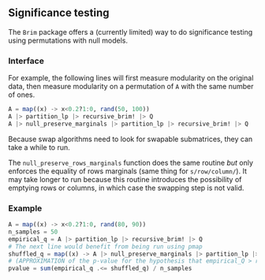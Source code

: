 ## Significance testing

The `Brim` package offers a (currently limited) way to do significance testing
using permutations with null models.

### Interface

For example, the following lines will first measure modularity on the original
data, then measure modularity on a permutation of `A` with the same number of
ones.

``` julia
A = map((x) -> x<0.2?1:0, rand(50, 100))
A |> partition_lp |> recursive_brim! |> Q
A |> null_preserve_marginals |> partition_lp |> recursive_brim! |> Q
```

Because swap algorithms need to look for swapable submatrices, they can take a
while to run.

The `null_preserve_rows_marginals` function does the same routine *but* only
enforces the equality of rows marginals (same thing for `s/row/column/`). It may
take longer to run because this routine introduces the possibility of emptying
rows or columns, in which case the swapping step is not valid.

### Example

``` julia
A = map((x) -> x<0.2?1:0, rand(80, 90))
n_samples = 50
empirical_q = A |> partition_lp |> recursive_brim! |> Q
# The next line would benefit from being run using pmap
shuffled_q = map((x) -> A |> null_preserve_marginals |> partition_lp |> recursive_brim! |> Q, 1:n_samples)
# (APPROXIMATION of the p-value for the hypothesis that empirical_Q > random_Q)
pvalue = sum(empirical_q .<= shuffled_q) / n_samples
```
